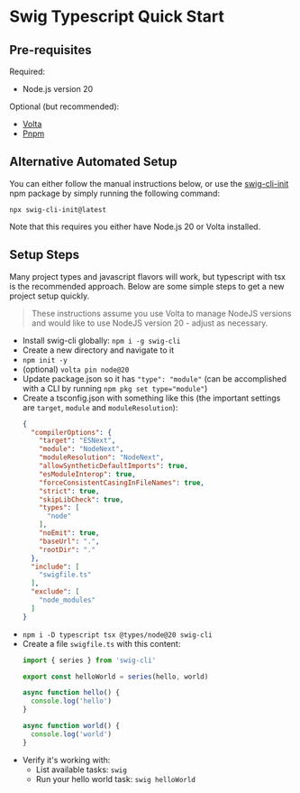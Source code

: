 # Swig Typescript Quick Start

## Pre-requisites

Required:

- Node.js version 20

Optional (but recommended):

- [Volta](https://docs.volta.sh/guide/getting-started)
- [Pnpm](https://pnpm.io/installation)

## Alternative Automated Setup

You can either follow the manual instructions below, or use the [swig-cli-init](https://github.com/mikey-t/swig-cli-init) npm package by simply running the following command:

```
npx swig-cli-init@latest
```

Note that this requires you either have Node.js 20 or Volta installed.

## Setup Steps

Many project types and javascript flavors will work, but typescript with tsx is the recommended approach. Below are some simple steps to get a new project setup quickly. 

> These instructions assume you use Volta to manage NodeJS versions and would like to use NodeJS version 20 - adjust as necessary.

- Install swig-cli globally: `npm i -g swig-cli`
- Create a new directory and navigate to it
- `npm init -y`
- (optional) `volta pin node@20`
- Update package.json so it has `"type": "module"` (can be accomplished with a CLI by running `npm pkg set type="module"`)
- Create a tsconfig.json with something like this (the important settings are `target`, `module` and `moduleResolution`):
  ```json
  {
    "compilerOptions": {
      "target": "ESNext",
      "module": "NodeNext",
      "moduleResolution": "NodeNext",
      "allowSyntheticDefaultImports": true,
      "esModuleInterop": true,
      "forceConsistentCasingInFileNames": true,
      "strict": true,
      "skipLibCheck": true,
      "types": [
        "node"
      ],
      "noEmit": true,
      "baseUrl": ".",
      "rootDir": "."
    },
    "include": [
      "swigfile.ts"
    ],
    "exclude": [
      "node_modules"
    ]
  }
  ```
- `npm i -D typescript tsx @types/node@20 swig-cli`
- Create a file `swigfile.ts` with this content:
  ```typescript
  import { series } from 'swig-cli'

  export const helloWorld = series(hello, world)

  async function hello() {
    console.log('hello')
  }

  async function world() {
    console.log('world')
  }
  ```
- Verify it's working with:
  - List available tasks: `swig`
  - Run your hello world task: `swig helloWorld`
